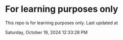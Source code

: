 # For learning purposes only
This repo is for learning purposes only.
Last updated at

Saturday, October 19, 2024 12:33:28 PM

